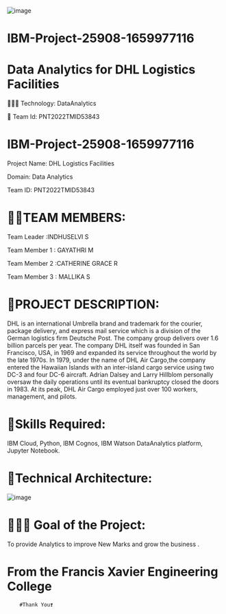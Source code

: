 ![image](https://user-images.githubusercontent.com/116139387/200733663-2922cad9-c3d8-4bb1-ace8-815c746e7103.png)


   # IBM-Project-25908-1659977116
   
  # Data Analytics for DHL Logistics Facilities
👨🏻‍💻 Technology: DataAnalytics


📱 Team Id: PNT2022TMID53843

# IBM-Project-25908-1659977116

Project Name:                                                   DHL Logistics Facilities

Domain:                  Data Analytics

Team ID:                     PNT2022TMID53843



# 👩‍👦TEAM MEMBERS:


Team Leader         :INDHUSELVI S

Team Member 1	         : GAYATHRI M
    
Team Member 2	             :CATHERINE GRACE R

Team Member 3                 : MALLIKA S

# 📜PROJECT DESCRIPTION:

DHL is an international Umbrella brand and trademark for the 
courier, package delivery, and express mail service 
which is a division of the German logistics firm Deutsche Post.
The company group delivers over 1.6 billion parcels per year.
The company DHL itself was founded in San Francisco, USA, in 1969 and expanded 
its service throughout the world by the late 1970s. 
In 1979, under the name of DHL Air Cargo,the company entered the Hawaiian Islands 
with an inter-island cargo service using two DC-3 and four DC-6 aircraft.
Adrian Dalsey and Larry Hillblom personally oversaw the daily operations
until its eventual bankruptcy closed the doors in 1983. 
At its peak, DHL Air Cargo employed just over 100 workers, management, and pilots.



# 🎯Skills Required:

IBM Cloud, Python, IBM Cognos, IBM Watson DataAnalytics platform, Jupyter Notebook.


# 🎯Technical Architecture:



![image](https://user-images.githubusercontent.com/116139387/200738065-0828bc69-8414-4412-a3dd-6ec8766f2949.png)


# 👨🏻‍💻 Goal of the Project:

To provide Analytics to improve New Marks and grow the business .

# From the  Francis Xavier Engineering College

        #Thank You❣️
